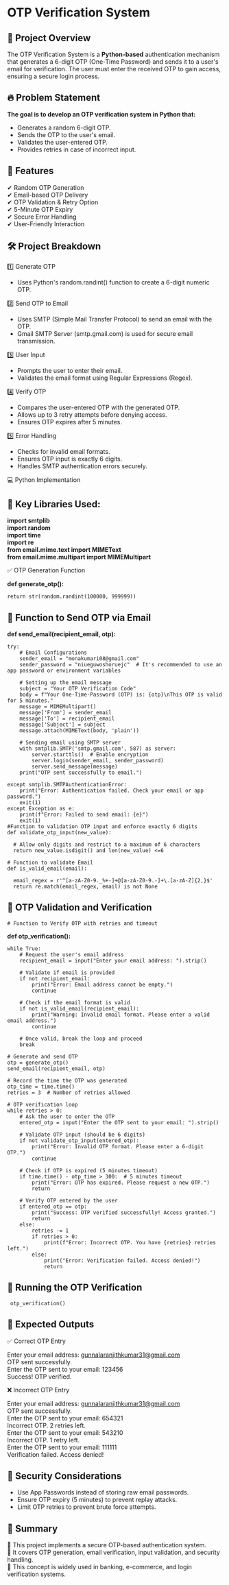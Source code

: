 # OTP Verification System

## 📌 Project Overview

The OTP Verification System is a **Python-based** authentication mechanism that generates a 6-digit OTP (One-Time Password) and sends it to a user's email for verification. The user must enter the received OTP to gain access, ensuring a secure login process.

## 🔥 Problem Statement

**The goal is to develop an OTP verification system in Python that:**

* Generates a random 6-digit OTP.
* Sends the OTP to the user's email.
* Validates the user-entered OTP.
* Provides retries in case of incorrect input.

## 🚀 Features

✔ Random OTP Generation<br>
✔ Email-based OTP Delivery<br>
✔ OTP Validation & Retry Option<br>
✔ 5-Minute OTP Expiry<br>
✔ Secure Error Handling<br>
✔ User-Friendly Interaction<br>

## 🛠️ Project Breakdown

1️⃣ Generate OTP

* Uses Python's random.randint() function to create a 6-digit numeric OTP.

2️⃣ Send OTP to Email

* Uses SMTP (Simple Mail Transfer Protocol) to send an email with the OTP.<br>
* Gmail SMTP Server (smtp.gmail.com) is used for secure email transmission.

3️⃣ User Input

* Prompts the user to enter their email.<br>
* Validates the email format using Regular Expressions (Regex).

4️⃣ Verify OTP

* Compares the user-entered OTP with the generated OTP.<br>
* Allows up to 3 retry attempts before denying access.<br>
* Ensures OTP expires after 5 minutes.

5️⃣ Error Handling

* Checks for invalid email formats.<br>
* Ensures OTP input is exactly 6 digits.<br>
* Handles SMTP authentication errors securely.

💻 Python Implementation

## 📌 Key Libraries Used:

**import smtplib<br>**
**import random<br>**
**import time<br>**
**import re<br>**
**from email.mime.text import MIMEText<br>**
**from email.mime.multipart import MIMEMultipart<br>**

✅ OTP Generation Function

**def generate_otp():**

    return str(random.randint(100000, 999999))

## 📧 Function to Send OTP via Email

**def send_email(recipient_email, otp):**

    try:
        # Email Configurations
        sender_email = "monakumari08@gmail.com"
        sender_password = "niueguwoshoruejc"  # It's recommended to use an app password or environment variables

        # Setting up the email message
        subject = "Your OTP Verification Code"
        body = f"Your One-Time-Password (OTP) is: {otp}\nThis OTP is valid for 5 minutes."
        message = MIMEMultipart()
        message['From'] = sender_email
        message['To'] = recipient_email
        message['Subject'] = subject
        message.attach(MIMEText(body, 'plain'))

        # Sending email using SMTP server
        with smtplib.SMTP('smtp.gmail.com', 587) as server:
            server.starttls()  # Enable encryption
            server.login(sender_email, sender_password)
            server.send_message(message)
        print("OTP sent successfully to email.")

    except smtplib.SMTPAuthenticationError:
        print("Error: Authentication failed. Check your email or app password.")
        exit(1)
    except Exception as e:
        print(f"Error: Failed to send email: {e}")
        exit(1)
    #Function to validation OTP input and enforce exactly 6 digits
    def validate_otp_input(new_value):

      # Allow only digits and restrict to a maximum of 6 characters
      return new_value.isdigit() and len(new_value) <=6

    # Function to validate Email
    def is_valid_email(email):

      email_regex = r'^[a-zA-Z0-9._%+-]+@[a-zA-Z0-9.-]+\.[a-zA-Z]{2,}$'
      return re.match(email_regex, email) is not None

## 🔄 OTP Validation and Verification


    # Function to Verify OTP with retries and timeout
**def otp_verification():**

    while True:
        # Request the user's email address
        recipient_email = input("Enter your email address: ").strip()

        # Validate if email is provided
        if not recipient_email:
            print("Error: Email address cannot be empty.")
            continue

        # Check if the email format is valid
        if not is_valid_email(recipient_email):
            print("Warning: Invalid email format. Please enter a valid email address.")
            continue

        # Once valid, break the loop and proceed
        break

    # Generate and send OTP
    otp = generate_otp()
    send_email(recipient_email, otp)

    # Record the time the OTP was generated
    otp_time = time.time()
    retries = 3  # Number of retries allowed

    # OTP verification loop
    while retries > 0:
        # Ask the user to enter the OTP
        entered_otp = input("Enter the OTP sent to your email: ").strip()

        # Validate OTP input (should be 6 digits)
        if not validate_otp_input(entered_otp):
            print("Error: Invalid OTP format. Please enter a 6-digit OTP.")
            continue

        # Check if OTP is expired (5 minutes timeout)
        if time.time() - otp_time > 300:  # 5 minutes timeout
            print("Error: OTP has expired. Please request a new OTP.")
            return

        # Verify OTP entered by the user
        if entered_otp == otp:
            print("Success: OTP verified successfully! Access granted.")
            return
        else:
            retries -= 1
            if retries > 0:
                print(f"Error: Incorrect OTP. You have {retries} retries left.")
            else:
                print("Error: Verification failed. Access denied!")
                return

## 🔄 Running the OTP Verification

     otp_verification()

## 🎯 Expected Outputs

✅ Correct OTP Entry

Enter your email address: gunnalaranjithkumar31@gmail.com<br>
OTP sent successfully.<br>
Enter the OTP sent to your email: 123456<br>
Success! OTP verified.

❌ Incorrect OTP Entry

Enter your email address: gunnalaranjithkumar31@gmail.com<br>
OTP sent successfully.<br>
Enter the OTP sent to your email: 654321<br>
Incorrect OTP. 2 retries left.<br>
Enter the OTP sent to your email: 543210<br>
Incorrect OTP. 1 retry left.<br>
Enter the OTP sent to your email: 111111<br>
Verification failed. Access denied!<br>

## 🔐 Security Considerations

* Use App Passwords instead of storing raw email passwords.
* Ensure OTP expiry (5 minutes) to prevent replay attacks.
* Limit OTP retries to prevent brute force attempts.

## 📢 Summary

🔹 This project implements a secure OTP-based authentication system.<br>
🔹 It covers OTP generation, email verification, input validation, and security handling.<br>
🔹 This concept is widely used in banking, e-commerce, and login verification systems.




  
